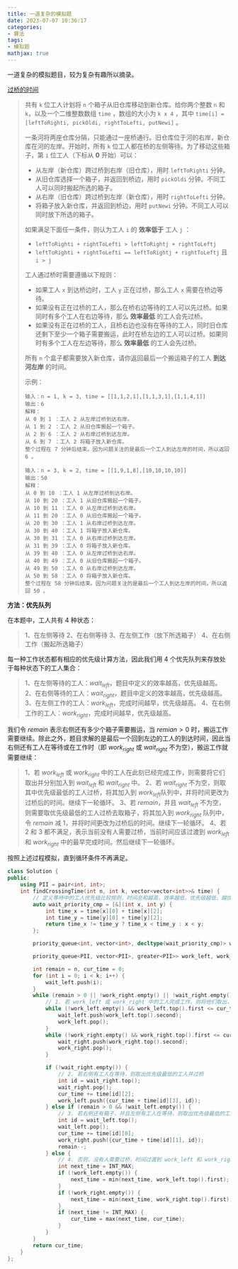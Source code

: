 ```yaml
---
title: 一道复杂的模拟题
date: 2023-07-07 10:36:17
categories:
- 算法
tags:
- 模拟题
mathjax: true
---
```

一道复杂的模拟题目，较为复杂有趣所以摘录。
<!-- more -->


[过桥的时间](https://leetcode.cn/problems/time-to-cross-a-bridge/description/)

> 共有 `k` 位工人计划将 `n` 个箱子从旧仓库移动到新仓库。给你两个整数 `n` 和 `k`，以及一个二维整数数组 `time` ，数组的大小为 `k x 4` ，其中 `time[i] = [leftToRighti, pickOldi, rightToLefti, putNewi]` 。
>
> 一条河将两座仓库分隔，只能通过一座桥通行。旧仓库位于河的右岸，新仓库在河的左岸。开始时，所有 `k` 位工人都在桥的左侧等待。为了移动这些箱子，第 `i` 位工人（下标从 **0** 开始）可以：
>
> - 从左岸（新仓库）跨过桥到右岸（旧仓库），用时 `leftToRighti` 分钟。
> - 从旧仓库选择一个箱子，并返回到桥边，用时 `pickOldi` 分钟。不同工人可以同时搬起所选的箱子。
> - 从右岸（旧仓库）跨过桥到左岸（新仓库），用时 `rightToLefti` 分钟。
> - 将箱子放入新仓库，并返回到桥边，用时 `putNewi` 分钟。不同工人可以同时放下所选的箱子。
>
> 如果满足下面任一条件，则认为工人 `i` 的 **效率低于** 工人 `j` ：
>
> - `leftToRighti + rightToLefti > leftToRightj + rightToLeftj`
> - `leftToRighti + rightToLefti == leftToRightj + rightToLeftj` 且 `i > j`
>
> 工人通过桥时需要遵循以下规则：
>
> - 如果工人 `x` 到达桥边时，工人 `y` 正在过桥，那么工人 `x` 需要在桥边等待。
> - 如果没有正在过桥的工人，那么在桥右边等待的工人可以先过桥。如果同时有多个工人在右边等待，那么 **效率最低** 的工人会先过桥。
> - 如果没有正在过桥的工人，且桥右边也没有在等待的工人，同时旧仓库还剩下至少一个箱子需要搬运，此时在桥左边的工人可以过桥。如果同时有多个工人在左边等待，那么 **效率最低** 的工人会先过桥。
>
> 所有 `n` 个盒子都需要放入新仓库，请你返回最后一个搬运箱子的工人 **到达河左岸** 的时间。
>
> 示例：
>
> ```
> 输入：n = 1, k = 3, time = [[1,1,2,1],[1,1,3,1],[1,1,4,1]]
> 输出：6
> 解释：
> 从 0 到 1 ：工人 2 从左岸过桥到达右岸。
> 从 1 到 2 ：工人 2 从旧仓库搬起一个箱子。
> 从 2 到 6 ：工人 2 从右岸过桥到达左岸。
> 从 6 到 7 ：工人 2 将箱子放入新仓库。
> 整个过程在 7 分钟后结束。因为问题关注的是最后一个工人到达左岸的时间，所以返回 6 。
> ```
>
> ```
> 输入：n = 3, k = 2, time = [[1,9,1,8],[10,10,10,10]]
> 输出：50
> 解释：
> 从 0 到 10 ：工人 1 从左岸过桥到达右岸。
> 从 10 到 20 ：工人 1 从旧仓库搬起一个箱子。
> 从 10 到 11 ：工人 0 从左岸过桥到达右岸。
> 从 11 到 20 ：工人 0 从旧仓库搬起一个箱子。
> 从 20 到 30 ：工人 1 从右岸过桥到达左岸。
> 从 30 到 40 ：工人 1 将箱子放入新仓库。
> 从 30 到 31 ：工人 0 从右岸过桥到达左岸。
> 从 31 到 39 ：工人 0 将箱子放入新仓库。
> 从 39 到 40 ：工人 0 从左岸过桥到达右岸。
> 从 40 到 49 ：工人 0 从旧仓库搬起一个箱子。
> 从 49 到 50 ：工人 0 从右岸过桥到达左岸。
> 从 50 到 58 ：工人 0 将箱子放入新仓库。
> 整个过程在 58 分钟后结束。因为问题关注的是最后一个工人到达左岸的时间，所以返回 50 。
> ```

**方法：优先队列**

在本题中，工人共有 4 种状态：

> 1、在左侧等待
> 2、在右侧等待
> 3、在左侧工作（放下所选箱子）
> 4、在右侧工作（搬起所选箱子）

每一种工作状态都有相应的优先级计算方法，因此我们用 4 个优先队列来存放处于每种状态下的工人集合：

> 1、在左侧等待的工人：$wait_{left}$，题目中定义的效率越高，优先级越高。
> 2、在右侧等待的工人：$wait_{right}$，题目中定义的效率越高，优先级越高。
> 3、在左侧工作的工人：$work_{left}$，完成时间越早，优先级越高。
> 4、在右侧工作的工人：$work_{right}$，完成时间越早，优先级越高。

我们令 $remain$ 表示右侧还有多少个箱子需要搬运，当 $remian>0$ 时，搬运工作需要继续。除此之外，题目求解的是最后一个回到左边的工人的到达时间，因此当右侧还有工人在等待或在工作时（即 $work_{right}$ 或 $wait_{right}$ 不为空），搬运工作就需要继续：

> 1、若 $work_{left}$ 或 $work_{right}$ 中的工人在此刻已经完成工作，则需要将它们取出并分别加入到 $wait_{left}$ 和 $wait_{right}$ 中。
> 2、若 $wait_{right}$ 不为空，则取其中优先级最低的工人过桥，将其加入到  $work_{left}$队列中，并将时间更改为过桥后的时间。继续下一轮循环。
> 3、若 $remain$，并且 $wait_{left}$  不为空，则需要取优先级最低的工人过桥去取箱子，将其加入到 $work_{right}$ 队列中，令 $remain$ 减 $1$，并将时间更改为过桥后的时间。继续下一轮循环。
> 4、若 2 和 3 都不满足，表示当前没有人需要过桥，当前时间应该过渡到 $work_{left}$ 和 $work_{right}$ 中的最早完成时间。然后继续下一轮循环。

按照上述过程模拟，直到循环条件不再满足。

```C++
class Solution {
public:
    using PII = pair<int, int>;
    int findCrossingTime(int n, int k, vector<vector<int>>& time) {
        // 定义等待中的工人优先级比较规则，时间总和越高，效率越低，优先级越低，越优先被取出
        auto wait_priority_cmp = [&](int x, int y) {
            int time_x = time[x][0] + time[x][2];
            int time_y = time[y][0] + time[y][2];
            return time_x != time_y ? time_x < time_y : x < y;
        };

        priority_queue<int, vector<int>, decltype(wait_priority_cmp)> wait_left(wait_priority_cmp), wait_right(wait_priority_cmp);

        priority_queue<PII, vector<PII>, greater<PII>> work_left, work_right;

        int remain = n, cur_time = 0;
        for (int i = 0; i < k; i++) {
            wait_left.push(i);
        }
        while (remain > 0 || !work_right.empty() || !wait_right.empty()) {
            // 1. 若 work_left 或 work_right 中的工人完成工作，则将他们取出，并分别放置到 wait_left 和 wait_right 中。
            while (!work_left.empty() && work_left.top().first <= cur_time) {
                wait_left.push(work_left.top().second);
                work_left.pop();
            }
            while (!work_right.empty() && work_right.top().first <= cur_time) {
                wait_right.push(work_right.top().second);
                work_right.pop();
            }

            if (!wait_right.empty()) {
                // 2. 若右侧有工人在等待，则取出优先级最低的工人并过桥
                int id = wait_right.top();
                wait_right.pop();
                cur_time += time[id][2];
                work_left.push({cur_time + time[id][3], id});
            } else if (remain > 0 && !wait_left.empty()) {
                // 3. 若右侧还有箱子，并且左侧有工人在等待，则取出优先级最低的工人并过桥
                int id = wait_left.top();
                wait_left.pop();
                cur_time += time[id][0];
                work_right.push({cur_time + time[id][1], id});
                remain--;
            } else {
                // 4. 否则，没有人需要过桥，时间过渡到 work_left 和 work_right 中的最早完成时间
                int next_time = INT_MAX;
                if (!work_left.empty()) {
                    next_time = min(next_time, work_left.top().first);
                }
                if (!work_right.empty()) {
                    next_time = min(next_time, work_right.top().first);
                }
                if (next_time != INT_MAX) {
                    cur_time = max(next_time, cur_time);
                }
            }
        }
        return cur_time;
    }
};
```



